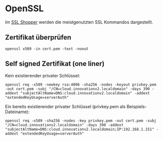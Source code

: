 # OpenSSL

Im [SSL Shopper](https://www.sslshopper.com/article-most-common-openssl-commands.html) werden die meistgenutzten SSL Kommandos dargestellt.

## Zertifikat überprüfen

```
openssl x509 -in cert.pem -text -noout
```


## Self signed Zertifikat (one liner)

Kein existierender privater Schlüssel: 

```
openssl req -x509 -newkey rsa:4096 -sha256 -nodes -keyout privkey.pem -out cert.pem -subj "/CN=cloud.innovationv2.localdomain" -days 390 -addext "subjectAltName=DNS:cloud.innovationv2.localdomain" -addext "extendedKeyUsage=serverAuth"
```

Ein bereits existierender privater Schlüssel (privkey.pem als Beispiels-Dateiname):

```
openssl req -x509 -sha256 -nodes -key privkey.pem -out cert.pem -subj "/CN=cloud.innovationv2.localdomain" -days 390 -addext "subjectAltName=DNS:cloud.innovationv2.localdomain;IP:192.168.1.151" -addext "extendedKeyUsage=serverAuth"
```


